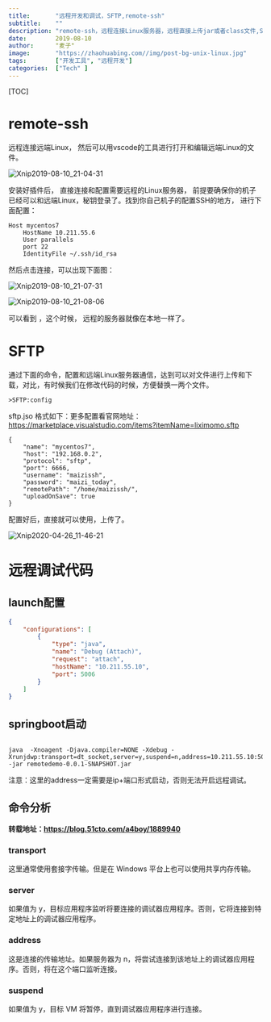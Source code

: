 ```yaml
---
title:       "远程开发和调试，SFTP,remote-ssh"
subtitle:    ""
description: "remote-ssh，远程连接Linux服务器，远程直接上传jar或者class文件,SFTP"
date:        2019-08-10
author:      "麦子"
image:       "https://zhaohuabing.com//img/post-bg-unix-linux.jpg"
tags:        ["开发工具", "远程开发"]
categories:  ["Tech" ]
---
```


[TOC]

# remote-ssh

远程连接远端Linux， 然后可以用vscode的工具进行打开和编辑远端Linux的文件。

![Xnip2019-08-10_21-04-31](/img/Xnip2019-08-10_21-04-31.png)

安装好插件后， 直接连接和配置需要远程的Linux服务器， 前提要确保你的机子已经可以和远端Linux，秘钥登录了。找到你自己机子的配置SSH的地方， 进行下面配置：

```shell
Host mycentos7
    HostName 10.211.55.6
    User parallels
    port 22
    IdentityFile ~/.ssh/id_rsa
```

然后点击连接，可以出现下面图：

![Xnip2019-08-10_21-07-31](/img/Xnip2019-08-10_21-07-31.png)

![Xnip2019-08-10_21-08-06](/img/Xnip2019-08-10_21-08-06.png)

可以看到 ，这个时候， 远程的服务器就像在本地一样了。 



# SFTP

通过下面的命令，配置和远端Linux服务器通信，达到可以对文件进行上传和下载，对比，有时候我们在修改代码的时候，方便替换一两个文件。

```
>SFTP:config
```



sftp.jso 格式如下：更多配置看官网地址：<https://marketplace.visualstudio.com/items?itemName=liximomo.sftp>

```
{
    "name": "mycentos7",
    "host": "192.168.0.2",
    "protocol": "sftp",
    "port": 6666,
    "username": "maizissh",
    "password": "maizi_today",
    "remotePath": "/home/maizissh/",
    "uploadOnSave": true
}

```

配置好后，直接就可以使用，上传了。 

![Xnip2020-04-26_11-46-21](/img/Xnip2020-04-26_11-46-21.png)

# 远程调试代码

## launch配置

```json
{
    "configurations": [
        {
            "type": "java",
            "name": "Debug (Attach)",
            "request": "attach",
            "hostName": "10.211.55.10",
            "port": 5006
        }
    ]
}
```

## springboot启动

```shell

java  -Xnoagent -Djava.compiler=NONE -Xdebug -Xrunjdwp:transport=dt_socket,server=y,suspend=n,address=10.211.55.10:5006 -jar remotedemo-0.0.1-SNAPSHOT.jar 
```

注意：这里的address一定需要是ip+端口形式启动，否则无法开启远程调试。

## 命令分析

**转载地址：<https://blog.51cto.com/a4boy/1889940>**

### transport

这里通常使用套接字传输。但是在 Windows 平台上也可以使用共享内存传输。

### server

如果值为 y，目标应用程序监听将要连接的调试器应用程序。否则，它将连接到特定地址上的调试器应用程序。

### address

这是连接的传输地址。如果服务器为 n，将尝试连接到该地址上的调试器应用程序。否则，将在这个端口监听连接。

### suspend

 如果值为 y，目标 VM 将暂停，直到调试器应用程序进行连接。

